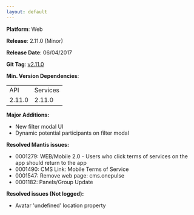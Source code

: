 ```yaml
---
layout: default
---
```


**Platform**: Web

**Release**: 2.11.0 (Minor)

**Release Date**: 06/04/2017

**Git Tag**: [v2.11.0](https://github.com/OnePulse/onepulse-v2-web/releases/tag/v2.11.0)

**Min. Version Dependencies**:

<table>
  <tr>
    <td>API</td>
    <td>Services</td>
  </tr>
  <tr>
    <td>2.11.0</td>
    <td>2.11.0</td>
  </tr>
</table>

**Major Additions:**
*   New filter modal UI
*   Dynamic potential participants on filter modal

**Resolved Mantis issues:**
*   0001279: WEB/Mobile 2.0 - Users who click terms of services on the app should return to the app
*   0001490: CMS Link: Mobile Terms of Service
*   0001547: Remove web page: cms.onepulse
*   0001182: Panels/Group Update

**Resolved issues (Not logged):**
*   Avatar 'undefined' location property